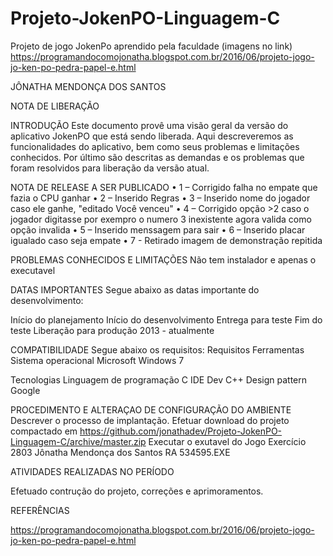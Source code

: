# Projeto-JokenPO-Linguagem-C
Projeto de jogo JokenPo aprendido pela faculdade  (imagens no link)
https://programandocomojonatha.blogspot.com.br/2016/06/projeto-jogo-jo-ken-po-pedra-papel-e.html

JÔNATHA MENDONÇA DOS SANTOS 

NOTA DE LIBERAÇÃO

INTRODUÇÃO 
Este documento provê uma visão geral da versão do aplicativo JokenPO que está sendo liberada. Aqui descreveremos as funcionalidades do aplicativo, bem como seus problemas e limitações conhecidos. Por último são descritas as demandas e os problemas que foram resolvidos para liberação da versão atual.



NOTA DE RELEASE A SER PUBLICADO 
•	1 – Corrigido falha no empate que fazia o CPU ganhar 
• 2 – Inserido Regras
•	3 – Inserido nome do jogador caso ele ganhe, "editado Você venceu"
•	4 – Corrigido opção >2 caso o jogador digitasse por exempro o numero 3 inexistente agora valida como opção invalida
•	5 – Inserido menssagem para sair 
•	6 – Inserido placar igualado caso seja empate 
•	7 - Retirado imagem de demonstração repitida  


PROBLEMAS CONHECIDOS E LIMITAÇÕES 
Não tem instalador e apenas o executavel

DATAS IMPORTANTES 
Segue abaixo as datas importante do desenvolvimento: 

Início do planejamento 
Início do desenvolvimento 
Entrega para teste 
Fim do teste 
Liberação para produção
2013 - atualmente 

COMPATIBILIDADE Segue abaixo os requisitos: 
Requisitos	Ferramentas Sistema operacional	Microsoft Windows 7

Tecnologias 
Linguagem de programação	C
IDE Dev C++
Design pattern	Google


PROCEDIMENTO E ALTERAÇAO DE CONFIGURAÇÃO DO AMBIENTE 
Descrever o processo de implantação. 
Efetuar download do projeto compactado em https://github.com/jonathadev/Projeto-JokenPO-Linguagem-C/archive/master.zip
Executar o exutavel do Jogo Exercício 2803 Jônatha Mendonça dos Santos RA 534595.EXE

ATIVIDADES REALIZADAS NO PERÍODO

Efetuado contrução do projeto, correções e aprimoramentos.

REFERÊNCIAS

https://programandocomojonatha.blogspot.com.br/2016/06/projeto-jogo-jo-ken-po-pedra-papel-e.html
